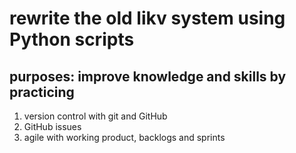 # rewrite the old likv system using Python scripts
## purposes: improve knowledge and skills by practicing 
1. version control with git and GitHub
2. GitHub issues
3. agile with working product, backlogs and sprints
